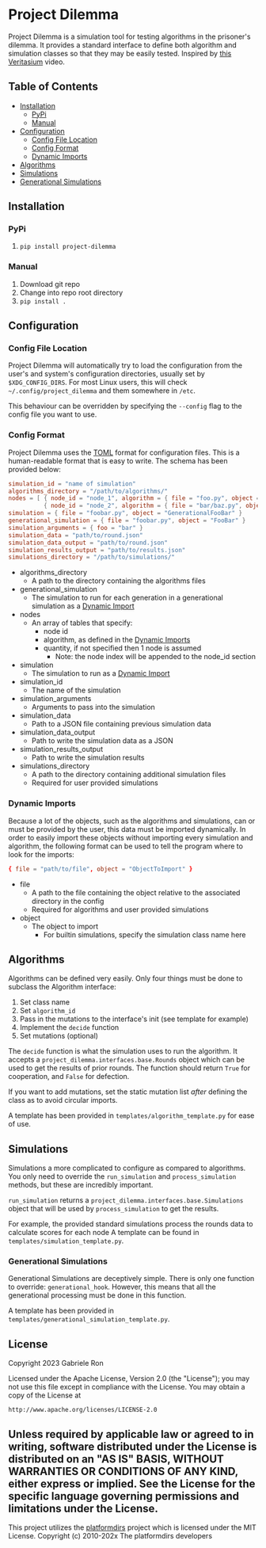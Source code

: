 # Project Dilemma
Project Dilemma is a simulation tool for testing algorithms in the prisoner's dilemma.
It provides a standard interface to define both algorithm and simulation classes so that they may be easily tested.
Inspired by [this Veritasium](https://youtu.be/mScpHTIi-kM?si=7pe8XjmjjWLhMup6) video.

## Table of Contents
* [Installation](#installation)
  * [PyPi](#pypi)
  * [Manual](#manual)
* [Configuration](#configuration)
  * [Config File Location](#config-file-location)
  * [Config Format](#config-format)
  * [Dynamic Imports](#dynamic-imports)
* [Algorithms](#algorithms)
* [Simulations](#simulations)
* [Generational Simulations](#generational-simulations)

## Installation
### PyPi
1. `pip install project-dilemma`
### Manual
1. Download git repo
2. Change into repo root directory
3. `pip install .`

## Configuration
### Config File Location
Project Dilemma will automatically try to load the configuration from the user's and system's configuration directories,
usually set by `$XDG_CONFIG_DIRS`. For most Linux users, this will check `~/.config/project_dilemma` and them somewhere
in `/etc`.

This behaviour can be overridden by specifying the `--config` flag to the config file you want to use.
### Config Format
Project Dilemma uses the [TOML](https://toml.io/) format for configuration files.
This is a human-readable format that is easy to write.
The schema has been provided below:

```toml
simulation_id = "name of simulation"
algorithms_directory = "/path/to/algorithms/"
nodes = [ { node_id = "node_1", algorithm = { file = "foo.py", object = "Foo" }, quantity = 11 },
          { node_id = "node_2", algorithm = { file = "bar/baz.py", object = "Baz" } } ]
simulation = { file = "foobar.py", object = "GenerationalFooBar" }
generational_simulation = { file = "foobar.py", object = "FooBar" }
simulation_arguments = { foo = "bar" }
simulation_data = "path/to/round.json"
simulation_data_output = "path/to/round.json"
simulation_results_output = "path/to/results.json"
simulations_directory = "/path/to/simulations/"
```

* algorithms_directory
  * A path to the directory containing the algorithms files
* generational_simulation
  * The simulation to run for each generation in a generational simulation as a [Dynamic Import](#dynamic-imports)
* nodes
  * An array of tables that specify:
    * node id
    * algorithm, as defined in the [Dynamic Imports](#dynamic-imports)
    * quantity, if not specified then 1 node is assumed
      * Note: the node index will be appended to the node_id
section
* simulation
  * The simulation to run as a [Dynamic Import](#dynamic-imports)
* simulation_id
  * The name of the simulation
* simulation_arguments
  * Arguments to pass into the simulation
* simulation_data
  * Path to a JSON file containing previous simulation data
* simulation_data_output
  * Path to write the simulation data as a JSON
* simulation_results_output
  * Path to write the simulation results
* simulations_directory
  * A path to the directory containing additional simulation files
  * Required for user provided simulations

### Dynamic Imports
Because a lot of the objects, such as the algorithms and simulations, can or must be provided by the user, this data
must be imported dynamically.
In order to easily import these objects without importing every simulation and algorithm, the following format can be
used to tell the program where to look for the imports:

```toml
{ file = "path/to/file", object = "ObjectToImport" }
```

* file
  * A path to the file containing the object relative to the associated directory in the config
  * Required for algorithms and user provided simulations
* object
  * The object to import
    * For builtin simulations, specify the simulation class name here

## Algorithms
Algorithms can be defined very easily.
Only four things must be done to subclass the Algorithm interface:
1. Set class name
2. Set `algorithm_id`
3. Pass in the mutations to the interface's init (see template for example)
4. Implement the `decide` function
5. Set mutations (optional)

The `decide` function is what the simulation uses to run the algorithm.
It accepts a `project_dilemma.interfaces.base.Rounds` object which can be used to get the results of prior rounds.
The function should return `True` for cooperation, and `False` for defection.

If you want to add mutations, set the static mutation list *after* defining the class as to avoid circular imports.

A template has been provided in `templates/algorithm_template.py` for ease of use.

## Simulations
Simulations a more complicated to configure as compared to algorithms.
You only need to override the `run_simulation` and `process_simulation` methods, but these are incredibly important.

`run_simulation` returns a `project_dilemma.interfaces.base.Simulations` object that will be used by
`process_simulation` to get the results.

For example, the provided standard simulations process the rounds data to calculate scores for each node
A template can be found in `templates/simulation_template.py`.

### Generational Simulations
Generational Simulations are deceptively simple.
There is only one function to override: `generational_hook`.
However, this means that all the generational processing must be done in this function.

A template has been provided in `templates/generational_simulation_template.py`.

## License
Copyright 2023 Gabriele Ron

Licensed under the Apache License, Version 2.0 (the "License");
you may not use this file except in compliance with the License.
You may obtain a copy of the License at

    http://www.apache.org/licenses/LICENSE-2.0

Unless required by applicable law or agreed to in writing, software
distributed under the License is distributed on an "AS IS" BASIS,
WITHOUT WARRANTIES OR CONDITIONS OF ANY KIND, either express or implied.
See the License for the specific language governing permissions and
limitations under the License.
---
This project utilizes the [platformdirs](https://github.com/platformdirs/platformdirs) project which is licensed under the MIT License.
Copyright (c) 2010-202x The platformdirs developers